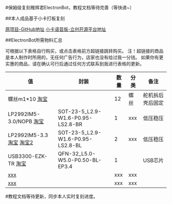 #保姆级复刻稚辉君ElectronBot，教程文档等待完善（等快递~）

##本人成品基于小卡打板复刻

[原项目-GitHub地址](https://github.com/peng-zhihui/ElectronBot)
[小卡语音版-立创开源平台地址](https://oshwhub.com/taosi/ElectronBotyu-yin-ban)

##ElectronBot所需物料汇总

可根据以下表格自行购买，或点击表格前方超链接跳转购买。
注！超链接的商品是本人制作时所用的，无任何广告行为，店家也没有给过我一分钱。
如果你有更实惠的商品，请在确认可行后通过任何方式联系到我进行表格的更新。

| 值                                                           | 封装                       | 数量 | 分类     |                         备注                          |
| ------------------------------------------------------------ | -------------------------- | ---- | -------- | :---------------------------------------------------: |
| 螺丝m1*10 [淘宝](https://detail.tmall.com/item.htm?_u=h38u98q90a5c&id=15817242523) | | 12 | 螺丝 | 舵机拆后壳后固定 |
| LP2992IM5-3.0/NOPB [淘宝](https://item.taobao.com/item.htm?spm=a1z09.2.0.0.b4452e8dScwvnv&id=600231832095) | SOT-23-5_L2.9-W1.6-P0.95-LS2.8-BR  | 1 | xxx | 低压稳压 |
| LP2992IM5-3.3 [淘宝](https://item.taobao.com/item.htm?spm=a1z09.2.0.0.b4452e8dScwvnv&id=600231832095) [淘宝2](https://item.taobao.com/item.htm?spm=a1z09.2.0.0.b4452e8dScwvnv&id=720059367807) | SOT-23-5_L2.9-W1.6-P0.95-LS2.8-BL | 2 | xxx | 低压稳压 |
| USB3300-EZK-TR [淘宝](https://m.tb.cn/h.52AsKqQ?tk=Ok9MdwBoVXL) | QFN-32_L5.0-W5.0-P0.50-BL-EP3.4 | 1 | | USB芯片 |
| [xxx](xxx) | | xxx | xxx | |
| [xxx](xxx) | | xxx | xxx | |



#教程文档等待更新，同步本人实时复刻进度。